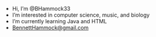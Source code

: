- Hi, I’m @BHammock33
- I’m interested in computer science, music, and biology
- I’m currently learning Java and HTML 
- BennettHammock@gmail.com

<!---
BHammock33/BHammock33 is a ✨ special ✨ repository because its `README.md` (this file) appears on your GitHub profile.
You can click the Preview link to take a look at your changes.
--->
